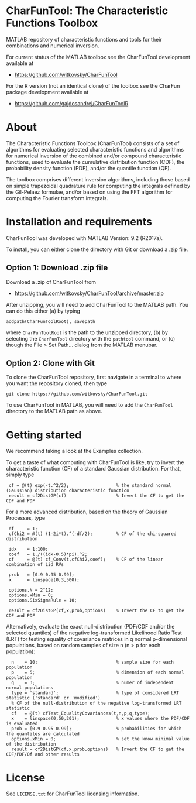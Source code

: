 # CharFunTool: The Characteristic Functions Toolbox
MATLAB repository of characteristic functions and tools for their combinations and numerical inversion.

For current status of the MATLAB toolbox see the CharFunTool development available at

- https://github.com/witkovsky/CharFunTool

For the R version (not an identical clone) of the toolbox see the CharFun package development available at

- https://github.com/gajdosandrej/CharFunToolR

About
=====

The Characteristic Functions Toolbox (CharFunTool) consists of a set of algorithms for evaluating selected characteristic functions
and algorithms for numerical inversion of the combined and/or compound characteristic functions, used to evaluate the cumulative distribution function (CDF), the probability density function (PDF), and/or the quantile function (QF).
                                                                              
The toolbox comprises different inversion algorithms, including those based on simple trapezoidal quadrature rule for computing the integrals defined by the Gil-Pelaez formulae, and/or based on using the FFT algorithm for computing the Fourier transform integrals.
                                                                       
Installation and requirements
=============================

CharFunTool was developed with MATLAB Version: 9.2 (R2017a).

To install, you can either clone the directory with Git or download a .zip file. 

## Option 1: Download .zip file

Download a .zip of CharFunTool from

- https://github.com/witkovsky/CharFunTool/archive/master.zip

After unzipping, you will need to add CharFunTool to the MATLAB path. You can do this either (a) by typing
```
addpath(CharFunToolRoot), savepath
```
where `CharFunToolRoot` is the path to the unzipped directory, (b) by selecting the `CharFunTool` directory with the `pathtool` command, or (c) though the File > Set Path... dialog from the MATLAB menubar.

## Option 2: Clone with Git

To clone the CharFunTool repository, first navigate in a terminal to where you want the repository cloned, then type
```
git clone https://github.com/witkovsky/CharFunTool.git
```
To use CharFunTool in MATLAB, you will need to add the `CharFunTool` directory to the MATLAB path as above.


Getting started
===============

We recommend taking a look at the Examples collection. 

To get a taste of what computing with CharFunTool is like, try to invert the characteristic function (CF) of a standard Gaussian distribution. For that, simply type
```
 cf = @(t) exp(-t.^2/2);                  % the standard normal (Gaussian) distribution characteristic function
 result = cf2DistGP(cf)                   % Invert the CF to get the CDF and PDF   
```
For a more advanced distribution, based on the theory of Gaussian Processes, type 
```
 df     = 1;
 cfChi2 = @(t) (1-2i*t).^(-df/2);         % CF of the chi-squared distribution

 idx    = 1:100;
 coef   = 1./((idx-0.5)*pi).^2;
 cf     = @(t) cf_Conv(t,cfChi2,coef);    % CF of the linear combination of iid RVs 

 prob   = [0.9 0.95 0.99];
 x      = linspace(0,3,500);

 options.N = 2^12;
 options.xMin = 0;
 options.SixSigmaRule = 10;

 result = cf2DistGP(cf,x,prob,options)    % Invert the CF to get the CDF and PDF 
```
Alternatively, evaluate the exact null-distribution (PDF/CDF and/or the selected quantiles) of the negative log-transformed Likelihood Ratio Test (LRT) for testing equality of covariance matrices in q normal p-dimensional populations, based on random samples of size n (n > p for each population):
```
  n    = 10;                              % sample size for each population
  p    = 5;                               % dimension of each normal population
  q    = 3;                               % numer of independent normal populations
  type = 'standard';                      % type of considered LRT statistic ('standard' or 'modified')
  % CF of the null-distribution of the negative log-transformed LRT statistic
  cf   = @(t) cfTest_EqualityCovariances(t,n,p,q,type);   
  x    = linspace(0,50,201);              % x values where the PDF/CDF is evaluated
  prob = [0.9 0.95 0.99];                 % probabilities for which the quantiles are calculated  
  options.xMin = 0;                       % set the know minimal value of the distribution 
  result = cf2DistGP(cf,x,prob,options)   % Invert the CF to get the CDF/PDF/Qf and other results
```
License
=======

See `LICENSE.txt` for CharFunTool licensing information.
